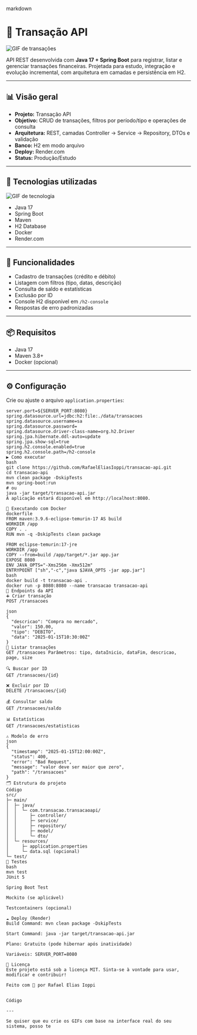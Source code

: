 markdown
# 💸 Transação API

![GIF de transações](https://media.giphy.com/media/3o7aD2saalBwwftBIY/giphy.gif)

API REST desenvolvida com **Java 17 + Spring Boot** para registrar, listar e gerenciar transações financeiras. Projetada para estudo, integração e evolução incremental, com arquitetura em camadas e persistência em H2.

---

## 📊 Visão geral

- **Projeto:** Transação API  
- **Objetivo:** CRUD de transações, filtros por período/tipo e operações de consulta  
- **Arquitetura:** REST, camadas Controller → Service → Repository, DTOs e validação  
- **Banco:** H2 em modo arquivo  
- **Deploy:** Render.com  
- **Status:** Produção/Estudo

---

## 🚀 Tecnologias utilizadas

![GIF de tecnologia](https://media.giphy.com/media/l0MYt5jPR6QX5pnqM/giphy.gif)

- Java 17  
- Spring Boot  
- Maven  
- H2 Database  
- Docker  
- Render.com

---

## 🔐 Funcionalidades

- Cadastro de transações (crédito e débito)  
- Listagem com filtros (tipo, datas, descrição)  
- Consulta de saldo e estatísticas  
- Exclusão por ID  
- Console H2 disponível em `/h2-console`  
- Respostas de erro padronizadas

---

## 📦 Requisitos

- Java 17  
- Maven 3.8+  
- Docker (opcional)

---

## ⚙️ Configuração

Crie ou ajuste o arquivo `application.properties`:

```properties
server.port=${SERVER_PORT:8080}
spring.datasource.url=jdbc:h2:file:./data/transacoes
spring.datasource.username=sa
spring.datasource.password=
spring.datasource.driver-class-name=org.h2.Driver
spring.jpa.hibernate.ddl-auto=update
spring.jpa.show-sql=true
spring.h2.console.enabled=true
spring.h2.console.path=/h2-console
▶️ Como executar
bash
git clone https://github.com/RafaelEliasIoppi/transacao-api.git
cd transacao-api
mvn clean package -DskipTests
mvn spring-boot:run
# ou
java -jar target/transacao-api.jar
A aplicação estará disponível em http://localhost:8080.

🐳 Executando com Docker
dockerfile
FROM maven:3.9.6-eclipse-temurin-17 AS build
WORKDIR /app
COPY . .
RUN mvn -q -DskipTests clean package

FROM eclipse-temurin:17-jre
WORKDIR /app
COPY --from=build /app/target/*.jar app.jar
EXPOSE 8080
ENV JAVA_OPTS="-Xms256m -Xmx512m"
ENTRYPOINT ["sh","-c","java $JAVA_OPTS -jar app.jar"]
bash
docker build -t transacao-api .
docker run -p 8080:8080 --name transacao transacao-api
📘 Endpoints da API
➕ Criar transação
POST /transacoes

json
{
  "descricao": "Compra no mercado",
  "valor": 150.00,
  "tipo": "DEBITO",
  "data": "2025-01-15T10:30:00Z"
}
📄 Listar transações
GET /transacoes Parâmetros: tipo, dataInicio, dataFim, descricao, page, size

🔍 Buscar por ID
GET /transacoes/{id}

❌ Excluir por ID
DELETE /transacoes/{id}

💰 Consultar saldo
GET /transacoes/saldo

📊 Estatísticas
GET /transacoes/estatisticas

⚠️ Modelo de erro
json
{
  "timestamp": "2025-01-15T12:00:00Z",
  "status": 400,
  "error": "Bad Request",
  "message": "valor deve ser maior que zero",
  "path": "/transacoes"
}
🗂️ Estrutura do projeto
Código
src/
├─ main/
│  ├─ java/
│  │  └─ com.transacao.transacaoapi/
│  │     ├─ controller/
│  │     ├─ service/
│  │     ├─ repository/
│  │     ├─ model/
│  │     └─ dto/
│  └─ resources/
│     ├─ application.properties
│     └─ data.sql (opcional)
└─ test/
🧪 Testes
bash
mvn test
JUnit 5

Spring Boot Test

Mockito (se aplicável)

Testcontainers (opcional)

☁️ Deploy (Render)
Build Command: mvn clean package -DskipTests

Start Command: java -jar target/transacao-api.jar

Plano: Gratuito (pode hibernar após inatividade)

Variáveis: SERVER_PORT=8080

📄 Licença
Este projeto está sob a licença MIT. Sinta-se à vontade para usar, modificar e contribuir!

Feito com 💙 por Rafael Elias Ioppi


Código

---

Se quiser que eu crie os GIFs com base na interface real do seu sistema, posso te
